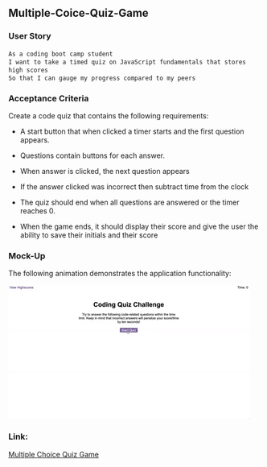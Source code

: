 ## Multiple-Coice-Quiz-Game

### User Story
```
As a coding boot camp student
I want to take a timed quiz on JavaScript fundamentals that stores high scores
So that I can gauge my progress compared to my peers
```

### Acceptance Criteria

Create a code quiz that contains the following requirements:

  * A start button that when clicked a timer starts and the first question appears.
 
  * Questions contain buttons for each answer.
  * When answer is clicked, the next question appears 
  * If the answer clicked was incorrect then subtract time from the clock
  * The quiz should end when all questions are answered or the timer reaches 0.
  * When the game ends, it should display their score and give the user the ability to save their initials and their score
  
### Mock-Up

The following animation demonstrates the application functionality:

![Animation of code quiz. Presses button to start quiz. Clicks the button for the answer to each question, displays if answer was correct or incorrect. Quiz finishes and displays high scores. User adds their intials, then clears their intials and starts over.](./assets/08-web-apis-challenge-demo.gif)

### Link: 

<a href="https://sinthiya1.github.io/Multiple-Choice-Quiz-Game/">Multiple Choice Quiz Game</a>




